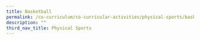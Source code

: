 ```yaml
---
title: Basketball
permalink: /co-curriculum/co-curricular-activities/physical-sports/basketball/
description: ""
third_nav_title: Physical Sports
---
```

